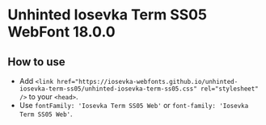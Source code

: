 # Unhinted Iosevka Term SS05 WebFont 18.0.0

## How to use

- Add `<link href="https://iosevka-webfonts.github.io/unhinted-iosevka-term-ss05/unhinted-iosevka-term-ss05.css" rel="stylesheet" />` to your `<head>`.
- Use `fontFamily: 'Iosevka Term SS05 Web'` or `font-family: 'Iosevka Term SS05 Web'`.

